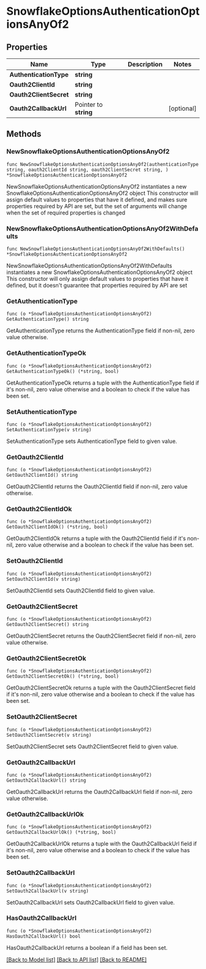 # SnowflakeOptionsAuthenticationOptionsAnyOf2

## Properties

Name | Type | Description | Notes
------------ | ------------- | ------------- | -------------
**AuthenticationType** | **string** |  | 
**Oauth2ClientId** | **string** |  | 
**Oauth2ClientSecret** | **string** |  | 
**Oauth2CallbackUrl** | Pointer to **string** |  | [optional] 

## Methods

### NewSnowflakeOptionsAuthenticationOptionsAnyOf2

`func NewSnowflakeOptionsAuthenticationOptionsAnyOf2(authenticationType string, oauth2ClientId string, oauth2ClientSecret string, ) *SnowflakeOptionsAuthenticationOptionsAnyOf2`

NewSnowflakeOptionsAuthenticationOptionsAnyOf2 instantiates a new SnowflakeOptionsAuthenticationOptionsAnyOf2 object
This constructor will assign default values to properties that have it defined,
and makes sure properties required by API are set, but the set of arguments
will change when the set of required properties is changed

### NewSnowflakeOptionsAuthenticationOptionsAnyOf2WithDefaults

`func NewSnowflakeOptionsAuthenticationOptionsAnyOf2WithDefaults() *SnowflakeOptionsAuthenticationOptionsAnyOf2`

NewSnowflakeOptionsAuthenticationOptionsAnyOf2WithDefaults instantiates a new SnowflakeOptionsAuthenticationOptionsAnyOf2 object
This constructor will only assign default values to properties that have it defined,
but it doesn't guarantee that properties required by API are set

### GetAuthenticationType

`func (o *SnowflakeOptionsAuthenticationOptionsAnyOf2) GetAuthenticationType() string`

GetAuthenticationType returns the AuthenticationType field if non-nil, zero value otherwise.

### GetAuthenticationTypeOk

`func (o *SnowflakeOptionsAuthenticationOptionsAnyOf2) GetAuthenticationTypeOk() (*string, bool)`

GetAuthenticationTypeOk returns a tuple with the AuthenticationType field if it's non-nil, zero value otherwise
and a boolean to check if the value has been set.

### SetAuthenticationType

`func (o *SnowflakeOptionsAuthenticationOptionsAnyOf2) SetAuthenticationType(v string)`

SetAuthenticationType sets AuthenticationType field to given value.


### GetOauth2ClientId

`func (o *SnowflakeOptionsAuthenticationOptionsAnyOf2) GetOauth2ClientId() string`

GetOauth2ClientId returns the Oauth2ClientId field if non-nil, zero value otherwise.

### GetOauth2ClientIdOk

`func (o *SnowflakeOptionsAuthenticationOptionsAnyOf2) GetOauth2ClientIdOk() (*string, bool)`

GetOauth2ClientIdOk returns a tuple with the Oauth2ClientId field if it's non-nil, zero value otherwise
and a boolean to check if the value has been set.

### SetOauth2ClientId

`func (o *SnowflakeOptionsAuthenticationOptionsAnyOf2) SetOauth2ClientId(v string)`

SetOauth2ClientId sets Oauth2ClientId field to given value.


### GetOauth2ClientSecret

`func (o *SnowflakeOptionsAuthenticationOptionsAnyOf2) GetOauth2ClientSecret() string`

GetOauth2ClientSecret returns the Oauth2ClientSecret field if non-nil, zero value otherwise.

### GetOauth2ClientSecretOk

`func (o *SnowflakeOptionsAuthenticationOptionsAnyOf2) GetOauth2ClientSecretOk() (*string, bool)`

GetOauth2ClientSecretOk returns a tuple with the Oauth2ClientSecret field if it's non-nil, zero value otherwise
and a boolean to check if the value has been set.

### SetOauth2ClientSecret

`func (o *SnowflakeOptionsAuthenticationOptionsAnyOf2) SetOauth2ClientSecret(v string)`

SetOauth2ClientSecret sets Oauth2ClientSecret field to given value.


### GetOauth2CallbackUrl

`func (o *SnowflakeOptionsAuthenticationOptionsAnyOf2) GetOauth2CallbackUrl() string`

GetOauth2CallbackUrl returns the Oauth2CallbackUrl field if non-nil, zero value otherwise.

### GetOauth2CallbackUrlOk

`func (o *SnowflakeOptionsAuthenticationOptionsAnyOf2) GetOauth2CallbackUrlOk() (*string, bool)`

GetOauth2CallbackUrlOk returns a tuple with the Oauth2CallbackUrl field if it's non-nil, zero value otherwise
and a boolean to check if the value has been set.

### SetOauth2CallbackUrl

`func (o *SnowflakeOptionsAuthenticationOptionsAnyOf2) SetOauth2CallbackUrl(v string)`

SetOauth2CallbackUrl sets Oauth2CallbackUrl field to given value.

### HasOauth2CallbackUrl

`func (o *SnowflakeOptionsAuthenticationOptionsAnyOf2) HasOauth2CallbackUrl() bool`

HasOauth2CallbackUrl returns a boolean if a field has been set.


[[Back to Model list]](../README.md#documentation-for-models) [[Back to API list]](../README.md#documentation-for-api-endpoints) [[Back to README]](../README.md)


